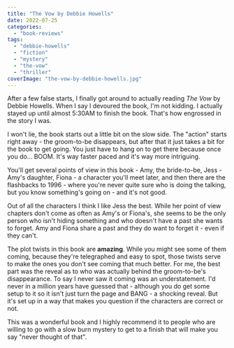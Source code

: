```yaml
---
title: "The Vow by Debbie Howells"
date: 2022-07-25
categories: 
  - "book-reviews"
tags: 
  - "debbie-howells"
  - "fiction"
  - "mystery"
  - "the-vow"
  - "thriller"
coverImage: "the-vow-by-debbie-howells.jpg"
---
```


After a few false starts, I finally got around to actually reading _The Vow_ by Debbie Howells. When I say I devoured the book, I'm not kidding. I actually stayed up until almost 5:30AM to finish the book. That's how engrossed in the story I was.

I won't lie, the book starts out a little bit on the slow side. The "action" starts right away - the groom-to-be disappears, but after that it just takes a bit for the book to get going. You just have to hang on to get there because once you do... BOOM. It's way faster paced and it's way more intriguing.

You'll get several points of view in this book - Amy, the bride-to-be, Jess - Amy's daughter, Fiona - a character you'll meet later, and then there are the flashbacks to 1996 - where you're never quite sure who is doing the talking, but you know something's going on - and it's not good.

Out of all the characters I think I like Jess the best. While her point of view chapters don't come as often as Amy's or Fiona's, she seems to be the only person who isn't hiding something and who doesn't have a past she wants to forget. Amy and Fiona share a past and they do want to forget it - even if they can't.

The plot twists in this book are **amazing**. While you might see some of them coming, because they're telegraphed and easy to spot, those twists serve to make the ones you don't see coming that much better. For me, the best part was the reveal as to who was actually behind the groom-to-be's disappearance. To say I never saw it coming was an understatement. I'd never in a million years have guessed that - although you do get some setup to it so it isn't just turn the page and BANG - a shocking reveal. But it's set up in a way that makes you question if the characters are correct or not.

This was a wonderful book and I highly recommend it to people who are willing to go with a slow burn mystery to get to a finish that will make you say "never thought of that".
